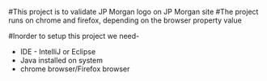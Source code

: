 #This project is to validate JP Morgan logo on JP Morgan site
#The project runs on chrome and firefox, depending on the browser property value

#Inorder to setup this project we need- 
- IDE - IntelliJ or Eclipse
- Java installed on system
- chrome browser/Firefox browser